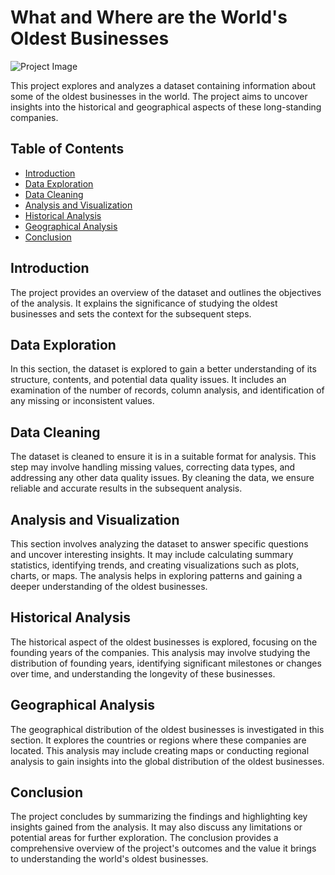 # What and Where are the World's Oldest Businesses

![Project Image](project_image.png)

This project explores and analyzes a dataset containing information about some of the oldest businesses in the world. The project aims to uncover insights into the historical and geographical aspects of these long-standing companies.

## Table of Contents

- [Introduction](#introduction)
- [Data Exploration](#data-exploration)
- [Data Cleaning](#data-cleaning)
- [Analysis and Visualization](#analysis-and-visualization)
- [Historical Analysis](#historical-analysis)
- [Geographical Analysis](#geographical-analysis)
- [Conclusion](#conclusion)

## Introduction

The project provides an overview of the dataset and outlines the objectives of the analysis. It explains the significance of studying the oldest businesses and sets the context for the subsequent steps.

## Data Exploration

In this section, the dataset is explored to gain a better understanding of its structure, contents, and potential data quality issues. It includes an examination of the number of records, column analysis, and identification of any missing or inconsistent values.

## Data Cleaning

The dataset is cleaned to ensure it is in a suitable format for analysis. This step may involve handling missing values, correcting data types, and addressing any other data quality issues. By cleaning the data, we ensure reliable and accurate results in the subsequent analysis.

## Analysis and Visualization

This section involves analyzing the dataset to answer specific questions and uncover interesting insights. It may include calculating summary statistics, identifying trends, and creating visualizations such as plots, charts, or maps. The analysis helps in exploring patterns and gaining a deeper understanding of the oldest businesses.

## Historical Analysis

The historical aspect of the oldest businesses is explored, focusing on the founding years of the companies. This analysis may involve studying the distribution of founding years, identifying significant milestones or changes over time, and understanding the longevity of these businesses.

## Geographical Analysis

The geographical distribution of the oldest businesses is investigated in this section. It explores the countries or regions where these companies are located. This analysis may include creating maps or conducting regional analysis to gain insights into the global distribution of the oldest businesses.

## Conclusion

The project concludes by summarizing the findings and highlighting key insights gained from the analysis. It may also discuss any limitations or potential areas for further exploration. The conclusion provides a comprehensive overview of the project's outcomes and the value it brings to understanding the world's oldest businesses.


